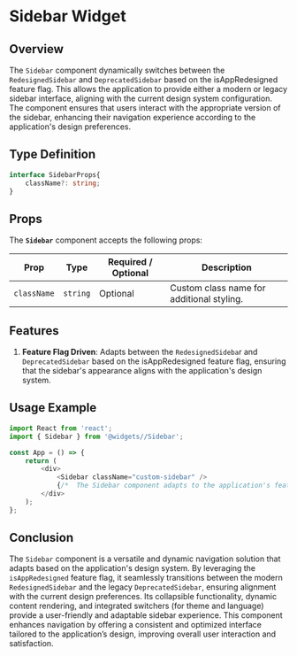 # Sidebar Widget

## Overview
The `Sidebar` component dynamically switches between the `RedesignedSidebar` and `DeprecatedSidebar` based on the isAppRedesigned feature flag. This allows the application to provide either a modern or legacy sidebar interface, aligning with the current design system configuration. The component ensures that users interact with the appropriate version of the sidebar, enhancing their navigation experience according to the application's design preferences.

## Type Definition
```typescript
interface SidebarProps{
    className?: string;
}
```

## Props
The **`Sidebar`** component accepts the following props:

| Prop       | Type       | Required / Optional | Description                                                               |
|------------|------------|----------------------|---------------------------------------------------------------------------|
| `className` | `string`   | Optional             | Custom class name for additional styling.                                 |

## Features

1. **Feature Flag Driven**: Adapts between the `RedesignedSideba`r and `DeprecatedSidebar` based on the isAppRedesigned feature flag, ensuring that the sidebar's appearance aligns with the application's design system.

## Usage Example
```typescript jsx
import React from 'react';
import { Sidebar } from '@widgets//Sidebar';

const App = () => {
    return (
        <div>
            <Sidebar className="custom-sidebar" />
            {/*  The Sidebar component adapts to the application's feature flag settings */}
        </div>
    );
};

```
## Conclusion
The `Sidebar` component is a versatile and dynamic navigation solution that adapts based on the application's design system. 
By leveraging the `isAppRedesigned` feature flag, it seamlessly transitions between the modern `RedesignedSidebar` and the legacy `DeprecatedSidebar`, ensuring alignment with the current design preferences. 
Its collapsible functionality, dynamic content rendering, and integrated switchers (for theme and language) provide a user-friendly and adaptable sidebar experience. This component enhances navigation by offering a consistent and optimized interface tailored to the application’s design, improving overall user interaction and satisfaction.
